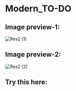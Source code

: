 # Modern_TO-DO
## Image preview-1:
![Res2 (1)](https://github.com/user-attachments/assets/2455f31e-2006-45e2-81b9-3ef36dc677cf)

## Image preview-2:
![Res2 (2)](https://github.com/user-attachments/assets/84ee888b-d5e0-473f-bcca-f6aa673f79cf)

## Try this here:

